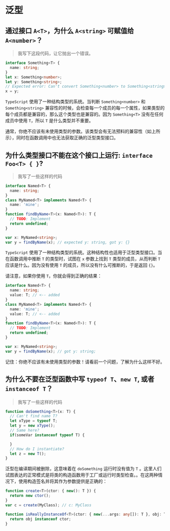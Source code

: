 # 泛型

## 通过接口 `A<T>`，为什么 `A<string>` 可赋值给 `A<number>`？

> 我写下这段代码，让它抛出一个错误。

```typescript
interface Something<T> {
  name: string;
}
let x: Something<number>;
let y: Something<string>;
// Expected error: Can't convert Something<number> to Something<string>!
x = y;
```

`TypeScript` 使用了一种结构类型的系统。当判断 `Something<number>` 和 `Something<string>` 兼容性的时候，会检查每一个成员的每一个属性，如果类型的每个成员都是兼容的，那么这个类型也是兼容的。因为 `Something<T>` 没有在任何成员中使用 `T`，所以 `T` 是什么类型并不重要。

通常，你绝不应该有未使用类型的参数。该类型会有无法预料的兼容性（如上所示），同时在函数调用中也无法获取正确的泛型类型接口。

## 为什么类型接口不能在这个接口上运行: `interface Foo<T> { }`?

> 我写了一些这样的代码

```typescript
interface Named<T> {
  name: string;
}
class MyNamed<T> implements Named<T> {
  name: 'mine';
}
function findByName<T>(x: Named<T>): T {
  // TODO: Implement
  return undefined;
}

var x: MyNamed<string>;
var y = findByName(x); // expected y: string, got y: {}
```

`TypeScript` 使用了一种结构类型的系统。这种结构性也适用于泛型类型接口。当在函数调用中推断 `T` 的类型时，试图在 `x` 参数上找到 `T` 类型的成员，从而判断 `T` 应该是什么。因为没有使用 `T` 的成员，所以没有什么可推断的，于是返回 `{}`。

请注意，如果你使用 `T`，你就会得到正确的结果：

```typescript
interface Named<T> {
  name: string;
  value: T; // <-- added
}
class MyNamed<T> implements Named<T> {
  name: 'mine';
  value: T; // <-- added
}
function findByName<T>(x: Named<T>): T {
  // TODO: Implement
  return undefined;
}

var x: MyNamed<string>;
var y = findByName(x); // got y: string;
```

记住：你绝不应该有未使用类型的参数！请看前一个问题，了解为什么这样不好。

## 为什么不要在泛型函数中写 `typeof T`、`new T`, 或者 `instanceof T`？

> 我写了一些这样的代码

```typescript
function doSomething<T>(x: T) {
  // Can't find name T?
  let xType = typeof T;
  let y = new xType();
  // Same here?
  if(someVar instanceof typeof T) {

  }
  // How do I instantiate?
  let z = new T();
}
```

泛型在编译期间被删除，这意味着在 `doSomething` 运行时没有值为 `T` 。这里人们试图表达的正常模式是将类的构造函数用于工厂或运行时类型检查。。在这两种情况下，使用构造签名并将其作为参数提供是正确的：
```typescript
function create<T>(ctor: { new(): T }) {
  return new ctor();
}
var c = create(MyClass); // c: MyClass

function isReallyInstanceOf<T>(ctor: { new(...args: any[]): T }, obj: T) {
  return obj instanceof ctor;
}
```